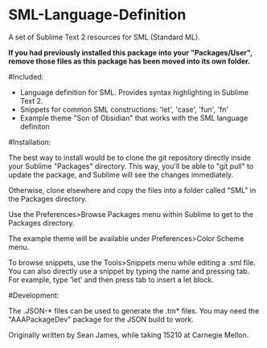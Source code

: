 SML-Language-Definition
=======================

A set of Sublime Text 2 resources for SML (Standard ML). 

**If you had previously installed this package into your "Packages/User", remove 
those files as this package has been moved into its own folder.**

#Included:

- Language definition for SML. Provides syntax highlighting in Sublime Text 2.
- Snippets for common SML constructions: 'let', 'case', 'fun', 'fn'
- Example theme "Son of Obsidian" that works with the SML language definiton

#Installation:

The best way to install would be to clone the git repository directly inside your
Sublime "Packages" directory. This way, you'll be able to "git pull" to update 
the package, and Sublime will see the changes immediately.

Otherwise, clone elsewhere and copy the files into a folder called "SML" in the Packages 
directory.

Use the Preferences>Browse Packages menu within Sublime to get to the Packages directory.

The example theme will be available under Preferences>Color Scheme menu.

To browse snippets, use the Tools>Snippets menu while editing a .sml file. You 
can also directly use a snippet by typing the name and pressing tab. For example, 
type 'let' and then press tab to insert a let block.

#Development:

The .JSON-* files can be used to generate the .tm* files. You may need the "AAAPackageDev"
package for the JSON build to work.

Originally written by Sean James, while taking 15210 at Carnegie Mellon.

